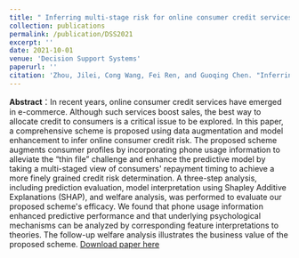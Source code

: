 ```yaml
---
title: " Inferring multi-stage risk for online consumer credit services: An integrated scheme using data augmentation and model enhancement"
collection: publications
permalink: /publication/DSS2021
excerpt: ''
date: 2021-10-01
venue: 'Decision Support Systems'
paperurl: ''
citation: 'Zhou, Jilei, Cong Wang, Fei Ren, and Guoqing Chen. "Inferring multi-stage risk for online consumer credit services: An integrated scheme using data augmentation and model enhancement." Decision Support Systems 149 (2021): 113611.'
---
```


**Abstract**：In recent years, online consumer credit services have emerged in e-commerce. Although such services boost sales, the best way to allocate credit to consumers is a critical issue to be explored. In this paper, a comprehensive scheme is proposed using data augmentation and model enhancement to infer online consumer credit risk. The proposed scheme augments consumer profiles by incorporating phone usage information to alleviate the “thin file” challenge and enhance the predictive model by taking a multi-staged view of consumers' repayment timing to achieve a more finely grained credit risk determination. A three-step analysis, including prediction evaluation, model interpretation using Shapley Additive Explanations (SHAP), and welfare analysis, was performed to evaluate our proposed scheme's efficacy. We found that phone usage information enhanced predictive performance and that underlying psychological mechanisms can be analyzed by corresponding feature interpretations to theories. The follow-up welfare analysis illustrates the business value of the proposed scheme.
[Download paper here](https://www.sciencedirect.com/science/article/abs/pii/S0167923621001214)
